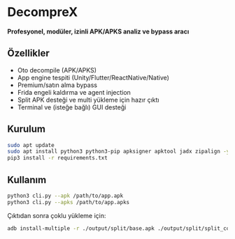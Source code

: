 # DecompreX

**Profesyonel, modüler, izinli APK/APKS analiz ve bypass aracı**

## Özellikler
- Oto decompile (APK/APKS)
- App engine tespiti (Unity/Flutter/ReactNative/Native)
- Premium/satın alma bypass
- Frida engeli kaldırma ve agent injection
- Split APK desteği ve multi yükleme için hazır çıktı
- Terminal ve (isteğe bağlı) GUI desteği

## Kurulum
```bash
sudo apt update
sudo apt install python3 python3-pip apksigner apktool jadx zipalign -y
pip3 install -r requirements.txt
```

## Kullanım
```bash
python3 cli.py --apk /path/to/app.apk
python3 cli.py --apks /path/to/app.apks
```

Çıktıdan sonra çoklu yükleme için:
```bash
adb install-multiple -r ./output/split/base.apk ./output/split/split_config.arm64_v8a.apk ./output/split/split_config.tr.apk
```
